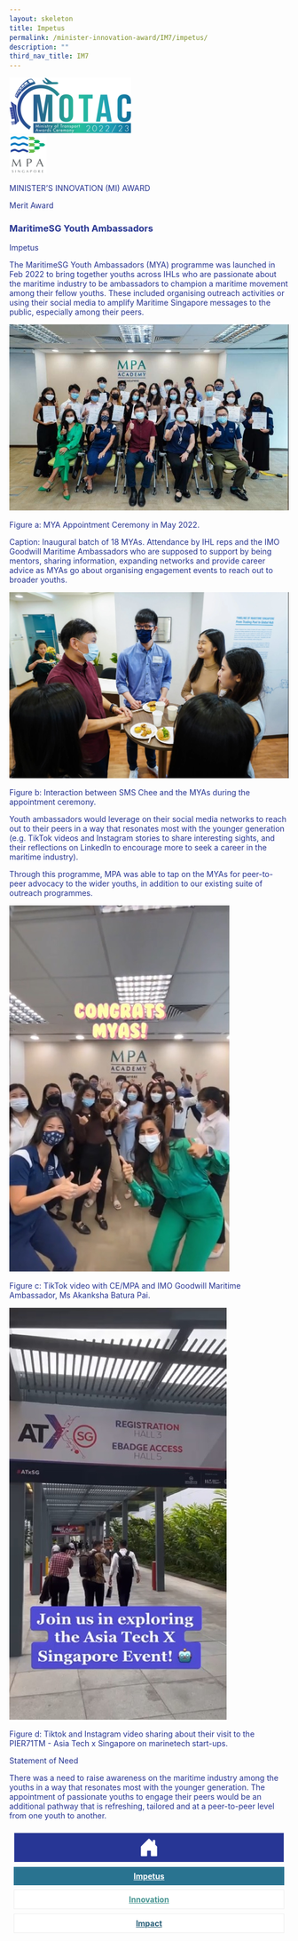 ```yaml
---
layout: skeleton
title: Impetus
permalink: /minister-innovation-award/IM7/impetus/
description: ""
third_nav_title: IM7
---
```

 <style type="text/css">
   .text-pri {
     color: #273592;
   }

   .nav-tabs {
     border-bottom: none !important;
     overflow: hidden !important;
   }

   .nav-link {
     margin: 8px !important;
     border-radius: 0px !important;
     font-weight: 700 !important;
     padding: 0.5rem 2.8rem !important;
   }

   .link-home {
     border: 1px solid #eee !important;
     color: #fff !important;
     background: rgb(39, 54, 149) !important;
     display: flex;
     justify-content: center;
     align-items: center;
   }

   .link-project {
     border: 1px solid #eee !important;
     color: rgb(83, 114, 122) !important;
     background-color: #fff !important;
     display: flex;
     justify-content: center;
     align-items: center;
   }

   .link-project.active {
     border: none !important;
     color: #fff !important;
     background: rgb(41, 115, 144) !important;
   }

   .link-solution {
     border: 1px solid #eee !important;
     color: rgb(69, 148, 145) !important;
     background-color: #fff !important;
     display: flex;
     justify-content: center;
     align-items: center;
   }

   .link-solution.active {
     border: none !important;
     color: #fff !important;
     background: rgb(34, 155, 189) !important;
   }

   .link-impact {
     border: 1px solid #eee !important;
     color: rgb(41, 95, 120) !important;
     background-color: #fff !important;
     display: flex;
     justify-content: center;
     align-items: center;
   }

   .link-impact.active {
     border: none !important;
     color: #fff !important;
     background: rgb(10, 91, 142) !important;
   }
 </style>
 <div class="container-fluid py-5 card-bg text-pri my-5">
   <div class="row">
     <div class="col-sm-12 pt-4 pb-3 text-center">
       <img src="/images/Logos/MOTAC_header.png" alt="motac logo" class="img-fluid" />
     </div>
   </div>
   <div class="row border border-4 border-info">
     <div class="col-sm-4 py-3 text-center d-flex flex-column align-items-center justify-content-center">
       <img src="/images/Logos/MPA.png" class="img-fluid" alt="MPA" />
     </div>
     <div class="col-sm-8 py-3 text-center bg-primary d-flex justify-content-center flex-column aligin-items-center">
       <p class="mb-1 text-light font-weight-bold raleway-font"> MINISTER’S INNOVATION (MI) AWARD </p>
       <p class="mb-0 distinguished-award">Merit Award</p>
     </div>
   </div>
   <div class="row">
     <div class="col-12 py-3">
       <h3 class="text-center font-weight-bold"> MaritimeSG Youth Ambassadors </h3>
     </div>
     <div class="col-sm-12 text-center py-2 my-2 bg-heading">
       <p class="mb-0 h3 font-weight-bold text-uppercase text-light"> Impetus </p>
     </div>
     <div class="col-sm-12">
       <div class="row py-2">
         <div class="col-sm-8">
           <p> The MaritimeSG Youth Ambassadors (MYA) programme was launched in Feb 2022 to bring together youths across IHLs who are passionate about the maritime industry to be ambassadors to champion a maritime movement among their fellow youths. These included organising outreach activities or using their social media to amplify Maritime Singapore messages to the public, especially among their peers. </p>
         </div>
         <div class="col-sm-4">
           <img src="/images/MI/IM7/1.jpg" class="img-fluid mb-3" alt="" />
           <p class="mb-3 font-weight-light"> Figure a: MYA Appointment Ceremony in May 2022. </p>
           <p class="mb-3 font-weight-light"> Caption: Inaugural batch of 18 MYAs. Attendance by IHL reps and the IMO Goodwill Maritime Ambassadors who are supposed to support by being mentors, sharing information, expanding networks and provide career advice as MYAs go about organising engagement events to reach out to broader youths. </p>
           <img src="/images/MI/IM7/MYA Appointment Ceremony 2.jpg" class="img-fluid" alt="" />
           <p class="mb-3 font-weight-light"> Figure b: Interaction between SMS Chee and the MYAs during the appointment ceremony. </p>
         </div>
         <div class="col-sm-8">
           <p> Youth ambassadors would leverage on their social media networks to reach out to their peers in a way that resonates most with the younger generation (e.g. TikTok videos and Instagram stories to share interesting sights, and their reflections on LinkedIn to encourage more to seek a career in the maritime industry). </p>
           <p> Through this programme, MPA was able to tap on the MYAs for peer-to-peer advocacy to the wider youths, in addition to our existing suite of outreach programmes. </p>
         </div>
         <div class="col-sm-4">
           <img src="/images/MI/IM7/Social Media Content by MYAs 1.jpg" class="img-fluid" alt="" />
           <p class="mb-3 font-weight-light"> Figure c: TikTok video with CE/MPA and IMO Goodwill Maritime Ambassador, Ms Akanksha Batura Pai. </p>
           <img src="/images/MI/IM7/Social Media Content by MYAs 2.jpg" class="img-fluid" alt="" />
           <p class="mb-3 font-weight-light"> Figure d: Tiktok and Instagram video sharing about their visit to the PIER71TM - Asia Tech x Singapore on marinetech start-ups. </p>
         </div>
       </div>
     </div>
   </div>
   <div class="row">
     <div class="col-sm-12 text-center py-2 my-2 bg-heading">
       <p class="mb-0 h3 font-weight-bold text-light text-uppercase"> Statement of Need </p>
     </div>
     <div class="col-sm-12 py-2">
       <p class="font-weight-bold text-pri"> There was a need to raise awareness on the maritime industry among the youths in a way that resonates most with the younger generation. The appointment of passionate youths to engage their peers would be an additional pathway that is refreshing, tailored and at a peer-to-peer level from one youth to another. </p>
     </div>
   </div>
   <nav>
     <div class="nav nav-tabs nav-fill" id="nav-tab" role="tablist">
       <a class="nav-link text-uppercase link-home text-decoration-none" id="nav-home-tab" href="/minister-innovation-award/IM7/home/">
         <svg xmlns="http://www.w3.org/2000/svg" width="36" height="36" fill="currentColor" class="bi bi-house-door-fill" viewBox="0 0 16 16">
           <path d="M6.5 14.5v-3.505c0-.245.25-.495.5-.495h2c.25 0 .5.25.5.5v3.5a.5.5 0 0 0 .5.5h4a.5.5 0 0 0 .5-.5v-7a.5.5 0 0 0-.146-.354L13 5.793V2.5a.5.5 0 0 0-.5-.5h-1a.5.5 0 0 0-.5.5v1.293L8.354 1.146a.5.5 0 0 0-.708 0l-6 6A.5.5 0 0 0 1.5 7.5v7a.5.5 0 0 0 .5.5h4a.5.5 0 0 0 .5-.5Z" />
         </svg>
       </a>
       <a class="nav-link active link-project text-decoration-none" id="nav-project-tab" href="/minister-innovation-award/IM7/impetus/"> Impetus </a>
       <a class="nav-link link-solution text-decoration-none" id="nav-solution-tab" href="/minister-innovation-award/IM7/innovation/"> Innovation</a>
       <a class="nav-link link-impact text-decoration-none" id="nav-impact-tab" href="/minister-innovation-award/IM7/impact/"> Impact</a>
     </div>
   </nav>
 </div>